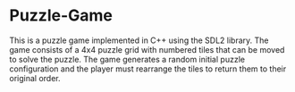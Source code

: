 # Puzzle-Game
This is a puzzle game implemented in C++ using the SDL2 library. The game consists of a 4x4 puzzle grid with numbered tiles that can be moved to solve the puzzle. The game generates a random initial puzzle configuration and the player must rearrange the tiles to return them to their original order.

